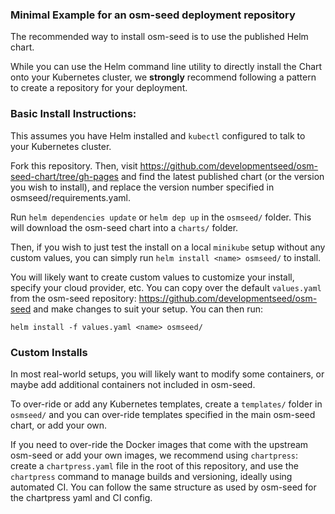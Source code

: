 ### Minimal Example for an osm-seed deployment repository

The recommended way to install osm-seed is to use the published Helm chart.

While you can use the Helm command line utility to directly install the Chart onto your Kubernetes cluster, we **strongly** recommend following a pattern to create a repository for your deployment.


### Basic Install Instructions:

This assumes you have Helm installed and `kubectl` configured to talk to your Kubernetes cluster.

Fork this repository. Then, visit https://github.com/developmentseed/osm-seed-chart/tree/gh-pages and find the latest published chart (or the version you wish to install), and replace the version number specified in osmseed/requirements.yaml.

Run `helm dependencies update` or `helm dep up` in the `osmseed/` folder. This will download the osm-seed chart into a `charts/` folder.

Then, if you wish to just test the install on a local `minikube` setup without any custom values, you can simply run `helm install <name> osmseed/` to install.

You will likely want to create custom values to customize your install, specify your cloud provider, etc. You can copy over the default `values.yaml` from the osm-seed repository: https://github.com/developmentseed/osm-seed and make changes to suit your setup. You can then run:

    helm install -f values.yaml <name> osmseed/


### Custom Installs

In most real-world setups, you will likely want to modify some containers, or maybe add additional containers not included in osm-seed.

To over-ride or add any Kubernetes templates, create a `templates/` folder in `osmseed/` and you can over-ride templates specified in the main osm-seed chart, or add your own.

If you need to over-ride the Docker images that come with the upstream osm-seed or add your own images, we recommend using `chartpress`: create a `chartpress.yaml` file in the root of this repository, and use the `chartpress` command to manage builds and versioning, ideally using automated CI. You can follow the same structure as used by osm-seed for the chartpress yaml and CI config.
